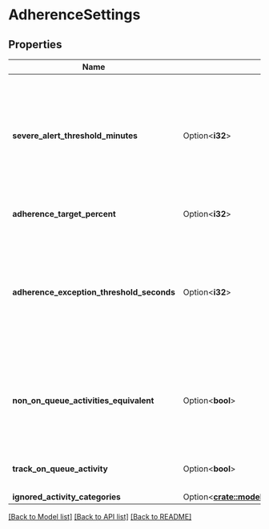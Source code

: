 # AdherenceSettings

## Properties

Name | Type | Description | Notes
------------ | ------------- | ------------- | -------------
**severe_alert_threshold_minutes** | Option<**i32**> | The threshold in minutes where an alert will be triggered when an agent is considered severely out of adherence | [optional]
**adherence_target_percent** | Option<**i32**> | Target adherence percentage | [optional]
**adherence_exception_threshold_seconds** | Option<**i32**> | The threshold in seconds for which agents should not be penalized for being momentarily out of adherence | [optional]
**non_on_queue_activities_equivalent** | Option<**bool**> | Whether to treat all non-on-queue activities as equivalent for adherence purposes | [optional]
**track_on_queue_activity** | Option<**bool**> | Whether to track on-queue activities | [optional]
**ignored_activity_categories** | Option<[**crate::models::IgnoredActivityCategories**](IgnoredActivityCategories.md)> |  | [optional]

[[Back to Model list]](../README.md#documentation-for-models) [[Back to API list]](../README.md#documentation-for-api-endpoints) [[Back to README]](../README.md)


